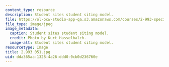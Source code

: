 ```yaml
---
content_type: resource
description: Student sites student siting model.
file: https://ol-ocw-studio-app-qa.s3.amazonaws.com/courses/2-993-special-topics-in-mechanical-engineering-the-art-and-science-of-boat-design-january-iap-2007/dda365aa13284a26ddd00cb0d236760e_2993051.jpg
file_type: image/jpeg
image_metadata:
  caption: Student sites student siting model.
  credit: Photo by Kurt Hasselbalch.
  image-alt: Student sites student siting model.
resourcetype: Image
title: 2.993 051.jpg
uid: dda365aa-1328-4a26-ddd0-0cb0d236760e
---
```

